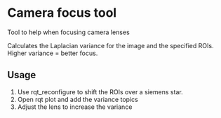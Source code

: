# Camera focus tool
Tool to help when focusing camera lenses

Calculates the Laplacian variance for the image and the specified ROIs. Higher variance = better focus.

## Usage
1. Use rqt_reconfigure to shift the ROIs over a siemens star.
2. Open rqt plot and add the variance topics
3. Adjust the lens to increase the variance 



